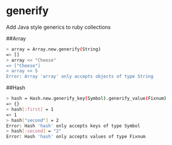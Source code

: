generify
========

Add Java style generics to ruby collections

##Array

```bash
> array = Array.new.generify(String)
=> []
> array << "Cheese"
=> ["Cheese"]
> array << 5
Error: Array 'array' only accepts objects of type String
```
##Hash

```bash
> hash = Hash.new.generify_key(Symbol).generify_value(Fixnum)
=> {}
> hash[:first] = 1
=> 1
> hash["second"] = 2
Error: Hash 'hash' only accepts keys of type Symbol
> hash[:second] = "2"
Error: Hash 'hash' only accepts values of type Fixnum
